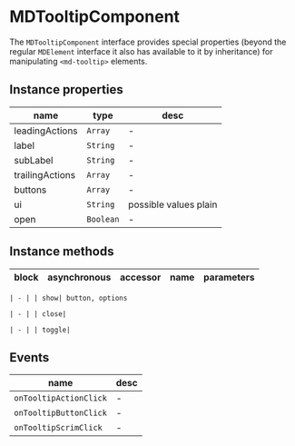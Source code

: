 # MDTooltipComponent
The `MDTooltipComponent` interface provides special properties (beyond the regular `MDElement` interface it also has available to it by inheritance) for manipulating `<md-tooltip>` elements.

## Instance properties

name|type|desc
---|---|---
leadingActions|`Array`|-
label|`String`|-
subLabel|`String`|-
trailingActions|`Array`|-
buttons|`Array`|-
ui|`String`|possible values plain
open|`Boolean`|-

## Instance methods

block| asynchronous | accessor| name| parameters
---| --- | ---| ---| ---

    | - | | show| button, options

    | - | | close| 

    | - | | toggle| 

## Events

name|desc
---|---
`onTooltipActionClick`|-
`onTooltipButtonClick`|-
`onTooltipScrimClick`|-
